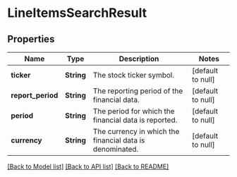 # LineItemsSearchResult
## Properties

| Name | Type | Description | Notes |
|------------ | ------------- | ------------- | -------------|
| **ticker** | **String** | The stock ticker symbol. | [default to null] |
| **report\_period** | **String** | The reporting period of the financial data. | [default to null] |
| **period** | **String** | The period for which the financial data is reported. | [default to null] |
| **currency** | **String** | The currency in which the financial data is denominated. | [default to null] |

[[Back to Model list]](../README.md#documentation-for-models) [[Back to API list]](../README.md#documentation-for-api-endpoints) [[Back to README]](../README.md)

